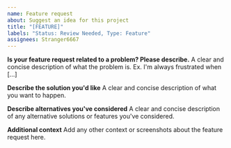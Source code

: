 ```yaml
---
name: Feature request
about: Suggest an idea for this project
title: "[FEATURE]"
labels: "Status: Review Needed, Type: Feature"
assignees: Stranger6667
---
```


**Is your feature request related to a problem? Please describe.**
A clear and concise description of what the problem is. Ex. I'm always frustrated when [...]

**Describe the solution you'd like**
A clear and concise description of what you want to happen.

**Describe alternatives you've considered**
A clear and concise description of any alternative solutions or features you've considered.

**Additional context**
Add any other context or screenshots about the feature request here.
